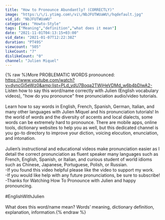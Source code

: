 ```yaml
---
title: "How to Pronounce Abundantly? (CORRECTLY)"
image: "https:\/\/i.ytimg.com\/vi\/NbJFUTWUaWU\/hqdefault.jpg"
vid_id: "NbJFUTWUaWU"
categories: "Howto-Style"
tags: ["Meaning","definition","what does it mean"]
date: "2021-11-01T04:13:15+03:00"
vid_date: "2021-01-07T12:22:38Z"
duration: "PT49S"
viewcount: "505"
likeCount: "7"
dislikeCount: "0"
channel: "Julien Miquel"
---
```

{% raw %}More PROBLEMATIC WORDS pronounced: <a rel="nofollow" target="blank" href="https://www.youtube.com/watch?v=dyncGi5eWz0&amp;list=PLd_ydU7Boqa2TWjHeVDMd_w6b4bDlwA2-">https://www.youtube.com/watch?v=dyncGi5eWz0&amp;list=PLd_ydU7Boqa2TWjHeVDMd_w6b4bDlwA2-</a> <br />Listen how to say this word/name correctly with Julien (English vocabulary videos), &quot;how do you pronounce&quot; free pronunciation audio/video tutorials.<br /><br />Learn how to say words in English, French, Spanish, German, Italian, and many other languages with Julien Miquel and his pronunciation tutorials! In the world of words and the diversity of accents and local dialects, some words can be extremely hard to pronounce. There are mobile apps, online tools, dictionary websites to help you as well, but this dedicated channel is you go-to directory to improve your diction, voicing elocution, enunciation, and intonation.<br /><br />Julien’s instructional and educational videos make pronunciation easier as I detail the correct pronunciation as fluent speaker many languages such as French, English, Spanish, or Italian, and curious student of world idioms such as Chinese, Japanese, Portuguese, Polish, or Russian.<br />-If you found this video helpful please like the video to support my work.<br />-If you would like help with any future pronunciations, be sure to subscribe!<br />-Thanks for Watching How To Pronounce with Julien and happy pronouncing.<br /><br />#EnglishWithJulien  <br /><br />What does this word/name mean? Words’ meaning, dictionary definition, explanation, information.{% endraw %}
